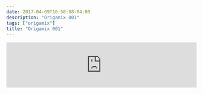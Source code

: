 ```yaml
---
date: 2017-04-09T10:58:08-04:00
description: "Origamix 001"
tags: ["origamix"]
title: "Origamix 001"
---
```


<iframe 
	width="100%" 
	height="120" 
	src="https://www.mixcloud.com/widget/iframe/?hide_cover=1&feed=%2FORIGAMIE%2Forigamix-1%2F" 
	frameborder="0" >
</iframe>

